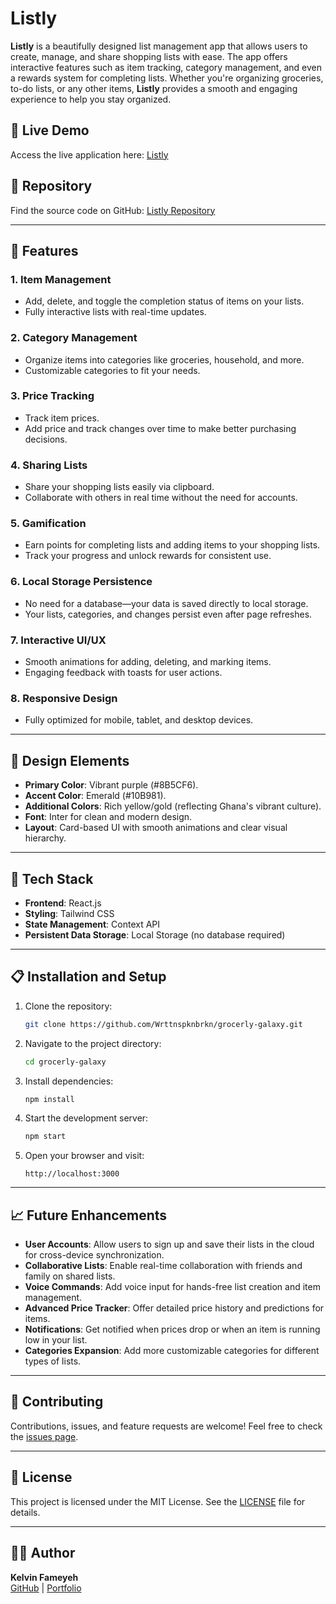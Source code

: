 
# Listly

**Listly** is a beautifully designed list management app that allows users to create, manage, and share shopping lists with ease. The app offers interactive features such as item tracking, category management, and even a rewards system for completing lists. Whether you're organizing groceries, to-do lists, or any other items, **Listly** provides a smooth and engaging experience to help you stay organized.

## 🌟 Live Demo
Access the live application here: [Listly](https://listly.lovable.app/)

## 📂 Repository
Find the source code on GitHub: [Listly Repository](https://github.com/Wrttnspknbrkn/grocerly-galaxy.git)

---

## 🚀 Features

### 1. **Item Management**
- Add, delete, and toggle the completion status of items on your lists.
- Fully interactive lists with real-time updates.

### 2. **Category Management**
- Organize items into categories like groceries, household, and more.
- Customizable categories to fit your needs.

### 3. **Price Tracking**
- Track item prices.
- Add price and track changes over time to make better purchasing decisions.

### 4. **Sharing Lists**
- Share your shopping lists easily via clipboard.
- Collaborate with others in real time without the need for accounts.

### 5. **Gamification**
- Earn points for completing lists and adding items to your shopping lists.
- Track your progress and unlock rewards for consistent use.

### 6. **Local Storage Persistence**
- No need for a database—your data is saved directly to local storage.
- Your lists, categories, and changes persist even after page refreshes.

### 7. **Interactive UI/UX**
- Smooth animations for adding, deleting, and marking items.
- Engaging feedback with toasts for user actions.

### 8. **Responsive Design**
- Fully optimized for mobile, tablet, and desktop devices.

---

## 🎨 Design Elements
- **Primary Color**: Vibrant purple (#8B5CF6).
- **Accent Color**: Emerald (#10B981).
- **Additional Colors**: Rich yellow/gold (reflecting Ghana's vibrant culture).
- **Font**: Inter for clean and modern design.
- **Layout**: Card-based UI with smooth animations and clear visual hierarchy.

---

## 🔧 Tech Stack

- **Frontend**: React.js
- **Styling**: Tailwind CSS
- **State Management**: Context API
- **Persistent Data Storage**: Local Storage (no database required)

---

## 📋 Installation and Setup

1. Clone the repository:
   ```bash
   git clone https://github.com/Wrttnspknbrkn/grocerly-galaxy.git
   ```

2. Navigate to the project directory:
   ```bash
   cd grocerly-galaxy
   ```

3. Install dependencies:
   ```bash
   npm install
   ```

4. Start the development server:
   ```bash
   npm start
   ```

5. Open your browser and visit:
   ```
   http://localhost:3000
   ```

---

## 📈 Future Enhancements
- **User Accounts**: Allow users to sign up and save their lists in the cloud for cross-device synchronization.
- **Collaborative Lists**: Enable real-time collaboration with friends and family on shared lists.
- **Voice Commands**: Add voice input for hands-free list creation and item management.
- **Advanced Price Tracker**: Offer detailed price history and predictions for items.
- **Notifications**: Get notified when prices drop or when an item is running low in your list.
- **Categories Expansion**: Add more customizable categories for different types of lists.

---

## 🤝 Contributing
Contributions, issues, and feature requests are welcome! Feel free to check the [issues page](https://github.com/Wrttnspknbrkn/grocerly-galaxy/issues).

---

## 📄 License
This project is licensed under the MIT License. See the [LICENSE](https://github.com/Wrttnspknbrkn/grocerly-galaxy/blob/main/LICENSE) file for details.

---

## 👨‍💻 Author
**Kelvin Fameyeh**  
[GitHub](https://github.com/Wrttnspknbrkn) | [Portfolio](https://kelvinfameyeh.dev)
